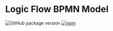 # Logic Flow BPMN Model

![GitHub package version](https://img.shields.io/github/package-json/v/han-feng/logicflow-vue?filename=packages%2Fbpmn%2Fpackage.json)
[![npm](https://img.shields.io/npm/v/logicflow-bpmn.svg)](https://npm.im/logicflow-bpmn)

